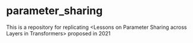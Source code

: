 # parameter_sharing
This is a repository for replicating &lt;Lessons on Parameter Sharing across Layers in Transformers> proposed in 2021 
